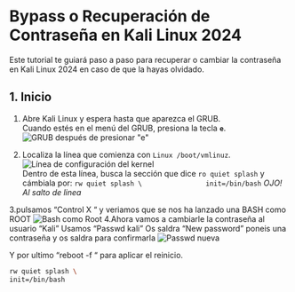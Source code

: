 # Bypass o Recuperación de Contraseña en Kali Linux 2024

Este tutorial te guiará paso a paso para recuperar o cambiar la contraseña en Kali Linux 2024 en caso de que la hayas olvidado.

## 1. Inicio

1. Abre Kali Linux y espera hasta que aparezca el GRUB.  
   Cuando estés en el menú del GRUB, presiona la tecla **`e`**.  
   ![GRUB después de presionar "e"](ruta/foto1.png)

2. Localiza la línea que comienza con `Linux /boot/vmlinuz`.  
   ![Línea de configuración del kernel](ruta/foto2.png)  
   Dentro de esta línea, busca la sección que dice `ro quiet splash` y cámbiala por: `rw quiet splash \               
init=/bin/bash`            *OJO! Al salto de linea*

3.pulsamos “Control X “ y veriamos que se nos ha lanzado una BASH como ROOT
   ![Bash como Root](ruta/foto3.png)
4.Ahora vamos a cambiarle la contraseña al usuario “Kali”
Usamos “Passwd kali”
Os saldra “New password” poneis una contraseña y os saldra para confirmarla
 ![Passwd nueva](ruta/foto4.png)
 
Y por ultimo “reboot -f “ para aplicar el reinicio.


   ```bash
   rw quiet splash \
   init=/bin/bash
